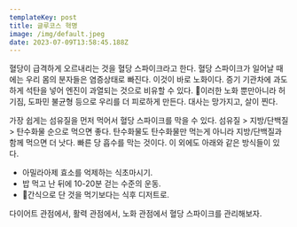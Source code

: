 ```yaml
---
templateKey: post
title: 글루코스 혁명
image: /img/default.jpeg
date: 2023-07-09T13:58:45.188Z
---
```

혈당이 급격하게 오르내리는 것을 혈당 스파이크라고 한다. 혈당 스파이크가 일어날 때에는 우리 몸의 분자들은 염증상태로 빠진다. 이것이 바로 노화이다. 증기 기관차에 과도하게 석탄을 넣어 엔진이 과열되는 것으로 비유할 수 있다. 이러한 노화 뿐만아니라 허기짐, 도파민 불균형 등으로 우리를 더 피로하게 만든다. 대사는 망가지고, 살이 찐다.

가장 쉽게는 섬유질을 먼저 먹어서 혈당 스파이크를 막을 수 있다. 섬유질 > 지방/단백질 > 탄수화물 순으로 먹으면 좋다. 탄수화물도 탄수화물만 먹는게 아니라 지방/단백질과 함께 먹으면 더 낫다. 빠른 당 흡수를 막는 것이다. 이 외에도 아래와 같은 방식들이 있다.

* 아밀라아제 효소를 억제하는 식초마시기.
* 밥 먹고 난 뒤에 10-20분 걷는 수준의 운동.
* 간식으로 단 것을 먹기보다는 식후 디저트로.

다이어트 관점에서, 활력 관점에서, 노화 관점에서 혈당 스파이크를 관리해보자.